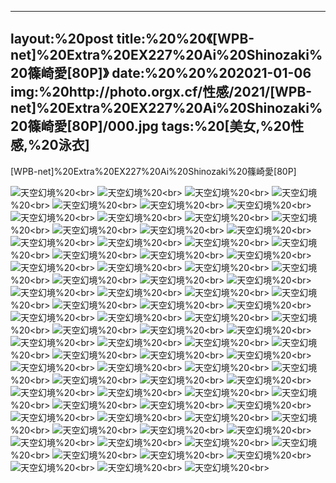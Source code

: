 ﻿---
layout:%20post
title:%20%20《[WPB-net]%20Extra%20EX227%20Ai%20Shinozaki%20篠崎愛[80P]》
date:%20%20%202021-01-06
img:%20http://photo.orgx.cf/性感/2021/[WPB-net]%20Extra%20EX227%20Ai%20Shinozaki%20篠崎愛[80P]/000.jpg
tags:%20[美女,%20性感,%20泳衣]
---

[WPB-net]%20Extra%20EX227%20Ai%20Shinozaki%20篠崎愛[80P]



![天空幻境](http://photo.orgx.cf/性感/2021/[WPB-net]%20Extra%20EX227%20Ai%20Shinozaki%20篠崎愛[80P]/001.jpg%20''天空幻境'')%20<br>
![天空幻境](http://photo.orgx.cf/性感/2021/[WPB-net]%20Extra%20EX227%20Ai%20Shinozaki%20篠崎愛[80P]/002.jpg%20''天空幻境'')%20<br>
![天空幻境](http://photo.orgx.cf/性感/2021/[WPB-net]%20Extra%20EX227%20Ai%20Shinozaki%20篠崎愛[80P]/003.jpg%20''天空幻境'')%20<br>
![天空幻境](http://photo.orgx.cf/性感/2021/[WPB-net]%20Extra%20EX227%20Ai%20Shinozaki%20篠崎愛[80P]/004.jpg%20''天空幻境'')%20<br>
![天空幻境](http://photo.orgx.cf/性感/2021/[WPB-net]%20Extra%20EX227%20Ai%20Shinozaki%20篠崎愛[80P]/005.jpg%20''天空幻境'')%20<br>
![天空幻境](http://photo.orgx.cf/性感/2021/[WPB-net]%20Extra%20EX227%20Ai%20Shinozaki%20篠崎愛[80P]/006.jpg%20''天空幻境'')%20<br>
![天空幻境](http://photo.orgx.cf/性感/2021/[WPB-net]%20Extra%20EX227%20Ai%20Shinozaki%20篠崎愛[80P]/007.jpg%20''天空幻境'')%20<br>
![天空幻境](http://photo.orgx.cf/性感/2021/[WPB-net]%20Extra%20EX227%20Ai%20Shinozaki%20篠崎愛[80P]/008.jpg%20''天空幻境'')%20<br>
![天空幻境](http://photo.orgx.cf/性感/2021/[WPB-net]%20Extra%20EX227%20Ai%20Shinozaki%20篠崎愛[80P]/009.jpg%20''天空幻境'')%20<br>
![天空幻境](http://photo.orgx.cf/性感/2021/[WPB-net]%20Extra%20EX227%20Ai%20Shinozaki%20篠崎愛[80P]/010.jpg%20''天空幻境'')%20<br>
![天空幻境](http://photo.orgx.cf/性感/2021/[WPB-net]%20Extra%20EX227%20Ai%20Shinozaki%20篠崎愛[80P]/011.jpg%20''天空幻境'')%20<br>
![天空幻境](http://photo.orgx.cf/性感/2021/[WPB-net]%20Extra%20EX227%20Ai%20Shinozaki%20篠崎愛[80P]/012.jpg%20''天空幻境'')%20<br>
![天空幻境](http://photo.orgx.cf/性感/2021/[WPB-net]%20Extra%20EX227%20Ai%20Shinozaki%20篠崎愛[80P]/013.jpg%20''天空幻境'')%20<br>
![天空幻境](http://photo.orgx.cf/性感/2021/[WPB-net]%20Extra%20EX227%20Ai%20Shinozaki%20篠崎愛[80P]/014.jpg%20''天空幻境'')%20<br>
![天空幻境](http://photo.orgx.cf/性感/2021/[WPB-net]%20Extra%20EX227%20Ai%20Shinozaki%20篠崎愛[80P]/015.jpg%20''天空幻境'')%20<br>
![天空幻境](http://photo.orgx.cf/性感/2021/[WPB-net]%20Extra%20EX227%20Ai%20Shinozaki%20篠崎愛[80P]/016.jpg%20''天空幻境'')%20<br>
![天空幻境](http://photo.orgx.cf/性感/2021/[WPB-net]%20Extra%20EX227%20Ai%20Shinozaki%20篠崎愛[80P]/017.jpg%20''天空幻境'')%20<br>
![天空幻境](http://photo.orgx.cf/性感/2021/[WPB-net]%20Extra%20EX227%20Ai%20Shinozaki%20篠崎愛[80P]/018.jpg%20''天空幻境'')%20<br>
![天空幻境](http://photo.orgx.cf/性感/2021/[WPB-net]%20Extra%20EX227%20Ai%20Shinozaki%20篠崎愛[80P]/019.jpg%20''天空幻境'')%20<br>
![天空幻境](http://photo.orgx.cf/性感/2021/[WPB-net]%20Extra%20EX227%20Ai%20Shinozaki%20篠崎愛[80P]/020.jpg%20''天空幻境'')%20<br>
![天空幻境](http://photo.orgx.cf/性感/2021/[WPB-net]%20Extra%20EX227%20Ai%20Shinozaki%20篠崎愛[80P]/021.jpg%20''天空幻境'')%20<br>
![天空幻境](http://photo.orgx.cf/性感/2021/[WPB-net]%20Extra%20EX227%20Ai%20Shinozaki%20篠崎愛[80P]/022.jpg%20''天空幻境'')%20<br>
![天空幻境](http://photo.orgx.cf/性感/2021/[WPB-net]%20Extra%20EX227%20Ai%20Shinozaki%20篠崎愛[80P]/023.jpg%20''天空幻境'')%20<br>
![天空幻境](http://photo.orgx.cf/性感/2021/[WPB-net]%20Extra%20EX227%20Ai%20Shinozaki%20篠崎愛[80P]/024.jpg%20''天空幻境'')%20<br>
![天空幻境](http://photo.orgx.cf/性感/2021/[WPB-net]%20Extra%20EX227%20Ai%20Shinozaki%20篠崎愛[80P]/025.jpg%20''天空幻境'')%20<br>
![天空幻境](http://photo.orgx.cf/性感/2021/[WPB-net]%20Extra%20EX227%20Ai%20Shinozaki%20篠崎愛[80P]/026.jpg%20''天空幻境'')%20<br>
![天空幻境](http://photo.orgx.cf/性感/2021/[WPB-net]%20Extra%20EX227%20Ai%20Shinozaki%20篠崎愛[80P]/027.jpg%20''天空幻境'')%20<br>
![天空幻境](http://photo.orgx.cf/性感/2021/[WPB-net]%20Extra%20EX227%20Ai%20Shinozaki%20篠崎愛[80P]/028.jpg%20''天空幻境'')%20<br>
![天空幻境](http://photo.orgx.cf/性感/2021/[WPB-net]%20Extra%20EX227%20Ai%20Shinozaki%20篠崎愛[80P]/029.jpg%20''天空幻境'')%20<br>
![天空幻境](http://photo.orgx.cf/性感/2021/[WPB-net]%20Extra%20EX227%20Ai%20Shinozaki%20篠崎愛[80P]/030.jpg%20''天空幻境'')%20<br>
![天空幻境](http://photo.orgx.cf/性感/2021/[WPB-net]%20Extra%20EX227%20Ai%20Shinozaki%20篠崎愛[80P]/031.jpg%20''天空幻境'')%20<br>
![天空幻境](http://photo.orgx.cf/性感/2021/[WPB-net]%20Extra%20EX227%20Ai%20Shinozaki%20篠崎愛[80P]/032.jpg%20''天空幻境'')%20<br>
![天空幻境](http://photo.orgx.cf/性感/2021/[WPB-net]%20Extra%20EX227%20Ai%20Shinozaki%20篠崎愛[80P]/033.jpg%20''天空幻境'')%20<br>
![天空幻境](http://photo.orgx.cf/性感/2021/[WPB-net]%20Extra%20EX227%20Ai%20Shinozaki%20篠崎愛[80P]/034.jpg%20''天空幻境'')%20<br>
![天空幻境](http://photo.orgx.cf/性感/2021/[WPB-net]%20Extra%20EX227%20Ai%20Shinozaki%20篠崎愛[80P]/035.jpg%20''天空幻境'')%20<br>
![天空幻境](http://photo.orgx.cf/性感/2021/[WPB-net]%20Extra%20EX227%20Ai%20Shinozaki%20篠崎愛[80P]/036.jpg%20''天空幻境'')%20<br>
![天空幻境](http://photo.orgx.cf/性感/2021/[WPB-net]%20Extra%20EX227%20Ai%20Shinozaki%20篠崎愛[80P]/037.jpg%20''天空幻境'')%20<br>
![天空幻境](http://photo.orgx.cf/性感/2021/[WPB-net]%20Extra%20EX227%20Ai%20Shinozaki%20篠崎愛[80P]/038.jpg%20''天空幻境'')%20<br>
![天空幻境](http://photo.orgx.cf/性感/2021/[WPB-net]%20Extra%20EX227%20Ai%20Shinozaki%20篠崎愛[80P]/039.jpg%20''天空幻境'')%20<br>
![天空幻境](http://photo.orgx.cf/性感/2021/[WPB-net]%20Extra%20EX227%20Ai%20Shinozaki%20篠崎愛[80P]/040.jpg%20''天空幻境'')%20<br>
![天空幻境](http://photo.orgx.cf/性感/2021/[WPB-net]%20Extra%20EX227%20Ai%20Shinozaki%20篠崎愛[80P]/041.jpg%20''天空幻境'')%20<br>
![天空幻境](http://photo.orgx.cf/性感/2021/[WPB-net]%20Extra%20EX227%20Ai%20Shinozaki%20篠崎愛[80P]/042.jpg%20''天空幻境'')%20<br>
![天空幻境](http://photo.orgx.cf/性感/2021/[WPB-net]%20Extra%20EX227%20Ai%20Shinozaki%20篠崎愛[80P]/043.jpg%20''天空幻境'')%20<br>
![天空幻境](http://photo.orgx.cf/性感/2021/[WPB-net]%20Extra%20EX227%20Ai%20Shinozaki%20篠崎愛[80P]/044.jpg%20''天空幻境'')%20<br>
![天空幻境](http://photo.orgx.cf/性感/2021/[WPB-net]%20Extra%20EX227%20Ai%20Shinozaki%20篠崎愛[80P]/045.jpg%20''天空幻境'')%20<br>
![天空幻境](http://photo.orgx.cf/性感/2021/[WPB-net]%20Extra%20EX227%20Ai%20Shinozaki%20篠崎愛[80P]/046.jpg%20''天空幻境'')%20<br>
![天空幻境](http://photo.orgx.cf/性感/2021/[WPB-net]%20Extra%20EX227%20Ai%20Shinozaki%20篠崎愛[80P]/047.jpg%20''天空幻境'')%20<br>
![天空幻境](http://photo.orgx.cf/性感/2021/[WPB-net]%20Extra%20EX227%20Ai%20Shinozaki%20篠崎愛[80P]/048.jpg%20''天空幻境'')%20<br>
![天空幻境](http://photo.orgx.cf/性感/2021/[WPB-net]%20Extra%20EX227%20Ai%20Shinozaki%20篠崎愛[80P]/049.jpg%20''天空幻境'')%20<br>
![天空幻境](http://photo.orgx.cf/性感/2021/[WPB-net]%20Extra%20EX227%20Ai%20Shinozaki%20篠崎愛[80P]/050.jpg%20''天空幻境'')%20<br>
![天空幻境](http://photo.orgx.cf/性感/2021/[WPB-net]%20Extra%20EX227%20Ai%20Shinozaki%20篠崎愛[80P]/051.jpg%20''天空幻境'')%20<br>
![天空幻境](http://photo.orgx.cf/性感/2021/[WPB-net]%20Extra%20EX227%20Ai%20Shinozaki%20篠崎愛[80P]/052.jpg%20''天空幻境'')%20<br>
![天空幻境](http://photo.orgx.cf/性感/2021/[WPB-net]%20Extra%20EX227%20Ai%20Shinozaki%20篠崎愛[80P]/053.jpg%20''天空幻境'')%20<br>
![天空幻境](http://photo.orgx.cf/性感/2021/[WPB-net]%20Extra%20EX227%20Ai%20Shinozaki%20篠崎愛[80P]/054.jpg%20''天空幻境'')%20<br>
![天空幻境](http://photo.orgx.cf/性感/2021/[WPB-net]%20Extra%20EX227%20Ai%20Shinozaki%20篠崎愛[80P]/055.jpg%20''天空幻境'')%20<br>
![天空幻境](http://photo.orgx.cf/性感/2021/[WPB-net]%20Extra%20EX227%20Ai%20Shinozaki%20篠崎愛[80P]/056.jpg%20''天空幻境'')%20<br>
![天空幻境](http://photo.orgx.cf/性感/2021/[WPB-net]%20Extra%20EX227%20Ai%20Shinozaki%20篠崎愛[80P]/057.jpg%20''天空幻境'')%20<br>
![天空幻境](http://photo.orgx.cf/性感/2021/[WPB-net]%20Extra%20EX227%20Ai%20Shinozaki%20篠崎愛[80P]/058.jpg%20''天空幻境'')%20<br>
![天空幻境](http://photo.orgx.cf/性感/2021/[WPB-net]%20Extra%20EX227%20Ai%20Shinozaki%20篠崎愛[80P]/059.jpg%20''天空幻境'')%20<br>
![天空幻境](http://photo.orgx.cf/性感/2021/[WPB-net]%20Extra%20EX227%20Ai%20Shinozaki%20篠崎愛[80P]/060.jpg%20''天空幻境'')%20<br>
![天空幻境](http://photo.orgx.cf/性感/2021/[WPB-net]%20Extra%20EX227%20Ai%20Shinozaki%20篠崎愛[80P]/061.jpg%20''天空幻境'')%20<br>
![天空幻境](http://photo.orgx.cf/性感/2021/[WPB-net]%20Extra%20EX227%20Ai%20Shinozaki%20篠崎愛[80P]/062.jpg%20''天空幻境'')%20<br>
![天空幻境](http://photo.orgx.cf/性感/2021/[WPB-net]%20Extra%20EX227%20Ai%20Shinozaki%20篠崎愛[80P]/063.jpg%20''天空幻境'')%20<br>
![天空幻境](http://photo.orgx.cf/性感/2021/[WPB-net]%20Extra%20EX227%20Ai%20Shinozaki%20篠崎愛[80P]/064.jpg%20''天空幻境'')%20<br>
![天空幻境](http://photo.orgx.cf/性感/2021/[WPB-net]%20Extra%20EX227%20Ai%20Shinozaki%20篠崎愛[80P]/065.jpg%20''天空幻境'')%20<br>
![天空幻境](http://photo.orgx.cf/性感/2021/[WPB-net]%20Extra%20EX227%20Ai%20Shinozaki%20篠崎愛[80P]/066.jpg%20''天空幻境'')%20<br>
![天空幻境](http://photo.orgx.cf/性感/2021/[WPB-net]%20Extra%20EX227%20Ai%20Shinozaki%20篠崎愛[80P]/067.jpg%20''天空幻境'')%20<br>
![天空幻境](http://photo.orgx.cf/性感/2021/[WPB-net]%20Extra%20EX227%20Ai%20Shinozaki%20篠崎愛[80P]/068.jpg%20''天空幻境'')%20<br>
![天空幻境](http://photo.orgx.cf/性感/2021/[WPB-net]%20Extra%20EX227%20Ai%20Shinozaki%20篠崎愛[80P]/069.jpg%20''天空幻境'')%20<br>
![天空幻境](http://photo.orgx.cf/性感/2021/[WPB-net]%20Extra%20EX227%20Ai%20Shinozaki%20篠崎愛[80P]/070.jpg%20''天空幻境'')%20<br>
![天空幻境](http://photo.orgx.cf/性感/2021/[WPB-net]%20Extra%20EX227%20Ai%20Shinozaki%20篠崎愛[80P]/071.jpg%20''天空幻境'')%20<br>
![天空幻境](http://photo.orgx.cf/性感/2021/[WPB-net]%20Extra%20EX227%20Ai%20Shinozaki%20篠崎愛[80P]/072.jpg%20''天空幻境'')%20<br>
![天空幻境](http://photo.orgx.cf/性感/2021/[WPB-net]%20Extra%20EX227%20Ai%20Shinozaki%20篠崎愛[80P]/073.jpg%20''天空幻境'')%20<br>
![天空幻境](http://photo.orgx.cf/性感/2021/[WPB-net]%20Extra%20EX227%20Ai%20Shinozaki%20篠崎愛[80P]/074.jpg%20''天空幻境'')%20<br>
![天空幻境](http://photo.orgx.cf/性感/2021/[WPB-net]%20Extra%20EX227%20Ai%20Shinozaki%20篠崎愛[80P]/075.jpg%20''天空幻境'')%20<br>
![天空幻境](http://photo.orgx.cf/性感/2021/[WPB-net]%20Extra%20EX227%20Ai%20Shinozaki%20篠崎愛[80P]/076.jpg%20''天空幻境'')%20<br>
![天空幻境](http://photo.orgx.cf/性感/2021/[WPB-net]%20Extra%20EX227%20Ai%20Shinozaki%20篠崎愛[80P]/077.jpg%20''天空幻境'')%20<br>
![天空幻境](http://photo.orgx.cf/性感/2021/[WPB-net]%20Extra%20EX227%20Ai%20Shinozaki%20篠崎愛[80P]/078.jpg%20''天空幻境'')%20<br>
![天空幻境](http://photo.orgx.cf/性感/2021/[WPB-net]%20Extra%20EX227%20Ai%20Shinozaki%20篠崎愛[80P]/079.jpg%20''天空幻境'')%20<br>
![天空幻境](http://photo.orgx.cf/性感/2021/[WPB-net]%20Extra%20EX227%20Ai%20Shinozaki%20篠崎愛[80P]/080.jpg%20''天空幻境'')%20<br>